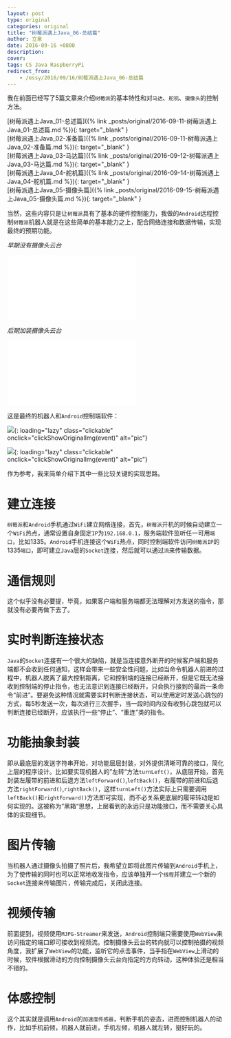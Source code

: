 ```yaml
---
layout: post
type: original
categories: original
title: "树莓派遇上Java_06-总结篇"
author: 立泉
date: 2016-09-16 +0800
description: 
cover: 
tags: CS Java RaspberryPi
redirect_from:
    - /essy/2016/09/16/树莓派遇上Java_06-总结篇
---
```


我在前面已经写了5篇文章来介绍`树莓派`的基本特性和对`马达`、`舵机`、`摄像头`的控制方法。

[树莓派遇上Java_01-总述篇]({% link _posts/original/2016-09-11-树莓派遇上Java_01-总述篇.md %}){: target="_blank" }  
[树莓派遇上Java_02-准备篇]({% link _posts/original/2016-09-11-树莓派遇上Java_02-准备篇.md %}){: target="_blank" }  
[树莓派遇上Java_03-马达篇]({% link _posts/original/2016-09-12-树莓派遇上Java_03-马达篇.md %}){: target="_blank" }  
[树莓派遇上Java_04-舵机篇]({% link _posts/original/2016-09-14-树莓派遇上Java_04-舵机篇.md %}){: target="_blank" }  
[树莓派遇上Java_05-摄像头篇]({% link _posts/original/2016-09-15-树莓派遇上Java_05-摄像头篇.md %}){: target="_blank" }

当然，这些内容只是让`树莓派`具有了基本的硬件控制能力，我做的`Android`远程控制`树莓派`机器人就是在这些简单的基本能力之上，配合网络连接和数据传输，实现最终的预期功能。

*早期没有摄像头云台*

<div class="video-container">
    <iframe loading="lazy" src="//player.bilibili.com/player.html?aid=7220639&bvid=BV1Qs411W7Ej&cid=11806879&page=1" scrolling="no" border="0" frameborder="no" framespacing="0" allowfullscreen="true"> </iframe>
</div>

*后期加装摄像头云台*

<div class="video-container">
    <iframe loading="lazy" src="//player.bilibili.com/player.html?aid=7220639&bvid=BV1Qs411W7Ej&cid=11806118&page=2" scrolling="no" border="0" frameborder="no" framespacing="0" allowfullscreen="true"> </iframe>
</div>

这是最终的机器人和`Android`控制端软件：

![](https://apqx.oss-cn-hangzhou.aliyuncs.com/blog/20160916/pi_robot_thumb.jpg){: loading="lazy" class="clickable" onclick="clickShowOriginalImg(event)" alt="pic"}

![](https://apqx.oss-cn-hangzhou.aliyuncs.com/blog/20160916/pi_controller_android.png){: loading="lazy" class="clickable" onclick="clickShowOriginalImg(event)" alt="pic"}

作为参考，我来简单介绍下其中一些比较关键的实现思路。

# 建立连接

`树莓派`和`Android`手机通过`WiFi`建立网络连接，首先，`树莓派`开机的时候自动建立一个`WiFi`热点，通常设置自身固定`IP`为`192.168.0.1`，服务端软件监听任一可用`端口`，比如1335。`Android`手机连接这个`WiFi`热点，同时控制端软件访问`树莓派IP`的1335`端口`，即可建立`Java`层的`Socket`连接，然后就可以通过`流`来传输数据。

# 通信规则

这个似乎没有必要提，毕竟，如果客户端和服务端都无法理解对方发送的指令，那就没有必要再做下去了。

# 实时判断连接状态

`Java`的`Socket`连接有一个很大的缺陷，就是当连接意外断开的时候客户端和服务端都不会收到任何通知，这样会带来一些安全性问题，比如当命令机器人前进的过程中，机器人脱离了最大控制距离，它和控制端的连接已经断开，但是它既无法接收到控制端的停止指令，也无法意识到连接已经断开，只会执行接到的最后一条命令“前进”。要避免这种情况就需要实时判断连接状态，可以使用定时发送心跳包的方式，每5秒发送一次，每次进行三次握手，当一段时间内没有收到心跳包就可以判断连接已经断开，应该执行一些“停止”、“重连”类的指令。

# 功能抽象封装

即从最底层的发送字符串开始，对功能层层封装，对外提供清晰可靠的接口，简化上层的程序设计。比如要实现机器人的”左转“方法`turnLeft()`，从底层开始，首先封装左履带的前进和后退方法`leftForward()`,`leftBack()`，右履带的前进和后退方法`rightForward()`,`rightBack()`，这样`turnLeft()`方法实际上只需要调用`leftBack()`和`rightForward()`方法即可实现，而不必关系更底层的履带转动是如何实现的。这被称为”黑箱“思想，上层看到的永远只是功能接口，而不需要关心具体的实现细节。

# 图片传输

当机器人通过摄像头拍摄了照片后，我希望立即将此图片传输到`Android`手机上，为了使传输的同时也可以正常地收发指令，应该单独开一个`线程`并建立一个新的`Socket`连接来传输图片，传输完成后，关闭此连接。

# 视频传输

前面提到，视频使用`MJPG-Streamer`来发送，`Android`控制端只需要使用`WebView`来访问指定的端口即可接收到视频流。控制摄像头云台的转向就可以控制拍摄的视频角度，我扩展了`WebView`的功能，监听它的点击事件，当手指在`WebView`上滑动的时候，软件根据滑动的方向控制摄像头云台向指定的方向转动，这种体验还是相当不错的。

# 体感控制

这个其实就是调用`Android`的`加速度传感器`，判断手机的姿态，进而控制机器人的动作，比如手机前倾，机器人就前进，手机左倾，机器人就左转，挺好玩的。